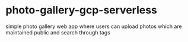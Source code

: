 # photo-gallery-gcp-serverless
simple photo gallery web app where users can upload photos which are maintained public and search through tags   
